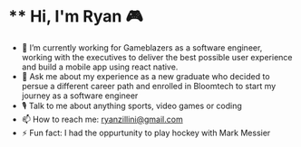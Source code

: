 #  **    Hi, I'm Ryan 🎮 

- 🔭 I’m currently working for Gameblazers as a software engineer, working with the executives to deliver the best possible user experience and build a mobile app using react native.
- 💬 Ask me about my experience as a new graduate who decided to persue a different career path and enrolled in Bloomtech to start my journey as a software engineer
- 🎙️ Talk to me about anything sports, video games or coding
- 📫 How to reach me: ryanzillini@gmail.com
- ⚡ Fun fact: I had the oppurtunity to play hockey with Mark Messier

